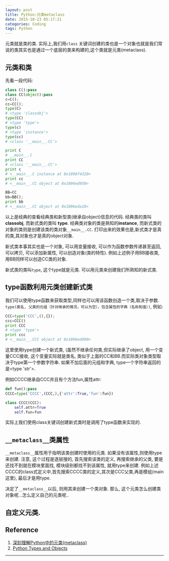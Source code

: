 ```yaml
---
layout: post
title: Python:元类metaclass
date: 2015-10-23 05:17:21
categories: Coding
tags: Python
---
```


元类就是类的类. 实际上,我们用`class` 关键词创建的类也是一个对象也就是我们常说的类其实也是通过一个底层的类来构建的,这个类就是元类(metaclass).

## 元类和类

先看一段代码:

~~~python
class C():pass
class CC(object):pass
c=C();
cc=CC();
type(C)
# <type 'classobj'>
type(CC)
# <type 'type'>
type(c)
# <type 'instance'>
type(cc)
# <class '__main__.CC'>

print C
# __main__.C
print CC
# <class '__main__.CC'>
print c
# <__main__.C instance at 0x1096f4320>
print cc
# <__main__.CC object at 0x1096ed950>

BB=CC
bb=BB();
print bb
# <__main__.CC object at 0x1096eda10>
~~~

以上是经典的查看经典类和新型类(继承自object)信息的代码. 经典类的类叫 **classobj**, 而新式类的类叫 **type**. 经典类对象的类是熟知的**instance**, 而新式类的对象的类则是创建该类的类对象`__main__.CC`. 打印出来的效果也是,新式类才是真的类,其对象也才是真的object对象.

新式类本事其实也是一个对象, 可以用变量接收, 可以作为函数参数传递甚至返回, 可以拷贝, 可以添加新属性, 可以创造对象(类的特性). 例如上述例子用BB接收类,用BB同样可以创造CC类的对象.

新式类的类叫`type`, 这个type就是元类. 可以用元类来创建我们所熟知的新式类. 

## type函数利用元类创建新式类

我们可以使用type函数来获取类型,同样也可以用该函数创造一个类,取决于参数. `type(类名, 父类的元组（针对继承的情况，可以为空），包含属性的字典（名称和值）)`, 例如:

~~~python
CCC=type('CCC',(),{});
ccc=CCC()
print CCC
# <type 'type'>
print ccc
# <__main__.CCC object at 0x1096ed990>
~~~

这里使用type创建一个新式类, (虽然不继承任何类,但实际继承了object, 用一个变量CCC接收, 这个变量实际就是类名, 类似于上面的CC和BB.而实际类对象类型取决于type第一个参数字符串. 如果不加后面的元组和字典, type一个字符串返回的是<type 'str'>. 

例如CCCC继承自CCC并且有个方法fun,属性attr:

~~~python
def fun():pass
CCCC=type('CCCC',(CCC,),{'attr':True,'fun':fun})

class CCCC(CCC):
	self.attr=True
	self.fun=fun
~~~

实际上我们使用class关键词创建新式类时是调用了type函数来实现的.

## `__metaclass__`类属性

`__metaclass__`属性用于指明该类创建时使用的元类. 如果没有该属性,则使用type来创建. 注意, 这个过程是逐层搜的, 首先搜索该类的定义, 再搜索继承的父类, 要是还找不到就在模块里面找, 模块级别都找不到该属性, 就用type来创建. 例如上述CCCC的class式定义中,首先搜索CCCC类的定义,其次是CCC父类,再是模组(main这里), 最后才是用type. 

决定了`__metaclass__`以后, 则用其来创建一个类对象. 那么, 这个元类怎么创建类对象呢...怎么定义自己的元类呢..

## 自定义元类.


## Reference

1. [深刻理解Python中的元类(metaclass)](http://blog.jobbole.com/21351/)
2. [Python Types and Objects](http://www.cafepy.com/article/python_types_and_objects/python_types_and_objects.html)


------
